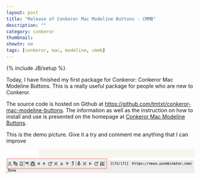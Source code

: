 ```yaml
---
layout: post
title: "Release of Conkeror Mac Modeline Buttons - CMMB"
description: ""
category: conkeror
thumbnail: 
showtn: no
tags: [conkeror, mac, modeline, cmmb]
---
```

{% include JB/setup %}

Today, I have finished my first package for Conkeror: Conkeror Mac Modeline
Buttons. This is a really useful package for people who are new to Conkeror.

The source code is hosted on Github at
<https://github.com/tmtxt/conkeror-mac-modeline-buttons>. The information as
well as the instruction on how to install and use is presented on the homepage
at [Conkeror Mac Modeline Buttons](/conkeror-mac-modeline-buttons.html).

This is the demo picture. Give it a try and comment me anything that I can
improve

![Demo](/files/conkeror-mac-modeline-buttons/demo.png)

<!-- more -->
